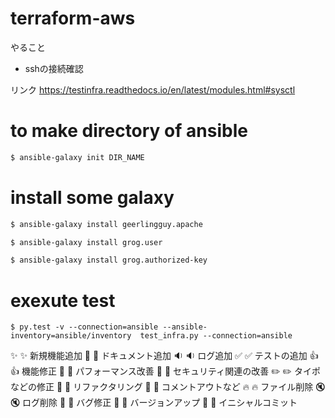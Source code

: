 # terraform-aws
やること
- sshの接続確認

リンク
https://testinfra.readthedocs.io/en/latest/modules.html#sysctl

# to make directory of ansible

```bash
$ ansible-galaxy init DIR_NAME
```

# install some galaxy
```bash
$ ansible-galaxy install geerlingguy.apache

$ ansible-galaxy install grog.user

$ ansible-galaxy install grog.authorized-key
```

# exexute test
```
$ py.test -v --connection=ansible --ansible-inventory=ansible/inventory  test_infra.py --connection=ansible
```


✨ :sparkles:	新規機能追加
📝 :memo:	ドキュメント追加
🔉 :sound:	ログ追加
✅ :white_check_mark:	テストの追加
👍 :+1:	機能修正
🚀 :rocket:	パフォーマンス改善
👮 :cop:	セキュリティ関連の改善
✏️ :pencil2:	タイポなどの修正
🎨 :art:	リファクタリング
🚧 :construction:	コメントアウトなど
🔥 :fire:	ファイル削除
🔇 :mute:	ログ削除
🐛 :bug:	バグ修正
🔖 :bookmark:	バージョンアップ
🎉 :tada:	イニシャルコミット